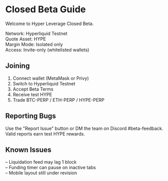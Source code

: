 # Closed Beta Guide

Welcome to Hyper Leverage Closed Beta.

Network: Hyperliquid Testnet  
Quote Asset: HYPE  
Margin Mode: Isolated only  
Access: Invite-only (whitelisted wallets)

## Joining
1. Connect wallet (MetaMask or Privy)  
2. Switch to Hyperliquid Testnet  
3. Accept Beta Terms  
4. Receive test HYPE  
5. Trade BTC-PERP / ETH-PERP / HYPE-PERP

## Reporting Bugs
Use the "Report Issue" button or DM the team on Discord #beta-feedback.  
Valid reports earn test HYPE rewards.

## Known Issues
– Liquidation feed may lag 1 block  
– Funding timer can pause on inactive tabs  
– Mobile layout still under revision